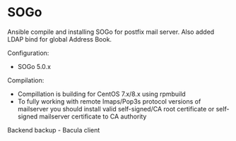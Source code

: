 # SOGo
Ansible compile and installing SOGo for postfix mail server. Also added LDAP bind for global Address Book.

Configuration:
- SOGo 5.0.x

Compilation:
- Compillation is building for CentOS 7.x/8.x using rpmbuild
- To fully working with remote Imaps/Pop3s protocol versions of mailserver you should install valid self-signed/CA root certificate or self-signed mailserver certificate to CA authority

Backend backup - Bacula client

